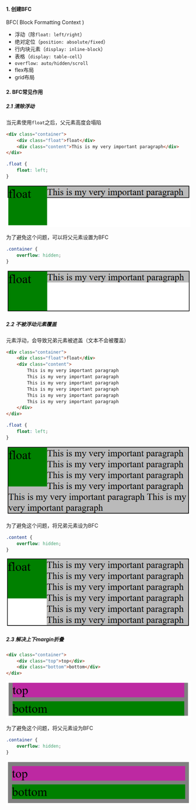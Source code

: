 #### 1. 创建BFC

BFC( Block Formatting Context )

- 浮动（除`float: left/right`）
- 绝对定位（`position: absolute/fixed`）
- 行内块元素（`display: inline-block`）
- 表格（`display: table-cell`）
- `overflow: auto/hidden/scroll`
- flex布局
- grid布局

#### 2. BFC常见作用

##### 2.1 清除浮动

当元素使用`float`之后，父元素高度会塌陷

```html
<div class="container">
    <div class="float">float</div>
    <div class="content">This is my very important paragraph</div>
</div>
```

```css
.float {
    float: left;
}
```

![image-20191229155119754](assets/BFC.png ":size=400")

为了避免这个问题，可以将父元素设置为BFC

```css
.container {
    overflow: hidden;
}
```

![image-20191229155438874](assets/BFC2.png ":size=400")

##### 2.2 不被浮动元素覆盖

元素浮动，会导致兄弟元素被遮盖（文本不会被覆盖）

```html
<div class="container">
    <div class="float">float</div>
    <div class="content">
        This is my very important paragraph
        This is my very important paragraph
        This is my very important paragraph
        This is my very important paragraph
        This is my very important paragraph
        This is my very important paragraph
    </div>
</div>
```

```css
.float {
    float: left;
}
```

![image-20191229160255527](assets/BFC3.png ":size=400")

为了避免这个问题，将兄弟元素设为BFC

```css
.content {
	overflow: hidden;
}
```

![image-20191229160612499](assets/BFC4.png ":size=400")

##### 2.3 解决上下margin折叠

```html
<div class="container">
    <div class="top">top</div>
    <div class="bottom">bottom</div>
</div>
```

![image-20191229161940057](assets/BFC5.png ":size=400")

为了避免这个问题，将父元素设为BFC

```css
.container {
    overflow: hidden;
}
```

![image-20191229162200308](assets/BFC6.png ":size=400")